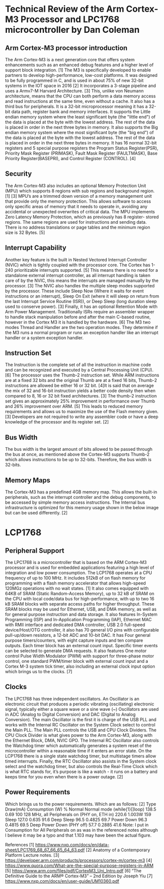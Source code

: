 # Technical Review of the Arm Cortex-M3 Processor and LPC1768 microcontroller by Dan Coleman

## Arm Cortex-M3 processor introduction
The Arm Cortex-M3 is a next generation core that offers system enhancements such as an enhanced debug features and a higher level of support block integration. [1] The M3 is specifically developed to enable partners to develop high-performance, low-cost platforms. It was designed to be fully programmed in C, and is used in about 75% of new 32-bit systems in the IOT space in 2016 [2]
It incorporates a 3-stage pipeline and uses a Armv7-M Harvard Architecture. [3] This, unlike von Neumann architecture, means that the CPU can both perform a data memory access and read instructions at the same time, even without a cache.  It also has a third bus for peripherals. It is a 32-bit microprocessor meaning it has a 32-bit data path, register bank and memory interfaces.
It supports the Little endian memory system where the least significant byte (the "little end") of the data is placed at the byte with the lowest address. The rest of the data is placed in order in the next three bytes in memory. It also supports the Big endian memory system where the most significant byte (the "big end") of the data is placed at the byte with the lowest address. The rest of the data is placed in order in the next three bytes in memory. It has 16 normal 32-bit registers and 5 special purpose registers the Program Status Register(PSR), Priority Mask Register (PRIMASK), Fault Mask Register (FAULTMASK), Base Priority Register(BASEPRI), and Control Register (CONTROL). [4]
## Security
The Arm Cortex-M3 also includes an optional Memory Protection Unit (MPU) which supports 8 regions with sub regions and background region. [1] [3] MPU’s are a trimmed down version of a memory management unit that provide only the memory protection. This allows software to access only specific areas of memory that it needs to operate in, avoiding any accidental or unexpected overwrites of critical data. The MPU implements Zero Latency Memory Protection, which as previously has 8 register- stored regions. The same regions are used for instructions and sending data. There is no address translations or page tables and the minimum region size is 32 Bytes. [5] 
## Interrupt Capability
Another key feature is the built in Nested Vectored Interrupt Controller (NVIC) which is tightly coupled with the processor core. The Cortex has 1-240 prioritizable interrupts supported. [5] This means there is no need for a standalone external interrupt controller, as all interrupt handling is taken care of by the NVIC, this means the interrupts are managed manually by the processor. [3] The NVIC also handles the multiple sleep modes supported by the processor. These include Sleep Now (Where it waits for event instructions or an interrupt), Sleep On Exit (where it will sleep on return from the last Interrupt Service Routine (ISR)), or Deep Sleep (long duration sleep used to conserve power). [3] Finally, it has an optional Retention Mode with Arm Power Management. Traditionally ISRs require an assembler wrapper to handle stack manipulation before and after the main C-based routine, however in the Cortex M3 it is handled by the hardware. [6] The M3 two modes Thread and Handler are the two operation modes. They determine if the M3 runs a normal program or runs an exception handler like an interrupt handler or a system exception handler.
## Instruction Set
The Instruction is the complete set of all the instruction in machine code and can be recognized and executed by a Central Processing Unit (CPU). [6] The processor uses the Thumb-2 instruction set. While ARM instructions are at a fixed 32 bits and the original Thumb are at a fixed 16 bits, Thumb-2 instructions are allowed be either 16 or 32 bit. [4]It is said that on average the mix of 32 and 16-bit instruction yields a better code density then when compared to 8, 16 or 32 bit fixed architectures. [3] The thumb-2 instruction set gives an approximately 25% improvement in performance over Thumb and 26% improvement over ARM. [5] This leads to reduced memory requirements and allows us to maximize the use of the Flash memory given. [3] Developers are not required to write any assembler code or have a deep knowledge of the processor and its register set. [2]
## Bus Width 
The bus width is the largest amount of bits allowed to be passed through the bus at once, as mentioned above the Cortex-M3 supports Thumb-2 which allows instructions to be up to 32-bits. 
Therefore, the bus width is 32-bits.
## Memory Maps
The Cortex-M3 has a predefined 4GB memory map. This allows the built-in peripherals, such as the interrupt controller and the debug components, to be accessed by simple memory access instructions.
The Internal bus infrastructure is optimized for this memory usage shown in the below image but can be used differently. [2]
 
# LCP1768 
## Peripheral Support 
The LPC1768 is a microcontroller that is based on the ARM Cortex-M3 processor and is used for embedded applications featuring a high level of integration and low power consumption. The LCP1768 operates at a CPU frequency of up to 100 MHz. It includes 512kB of on flash memory for programming with a flash memory accelerator that allows high-speed 120MGz operations with no wait states. [1] It also comes equipped with 64KB of SRAM (Static Random-Access Memory), up to 32 kB of SRAM on the CPU with local code/data bus for high-performance, with up to two 16 kB SRAM blocks with separate access paths for higher throughput. These SRAM blocks may be used for Ethernet, USB, and DMA memory, as well as for general purpose instruction and data storage.
It also features In-System Programming (ISP) and In-Application Programming (IAP), Ethernet MAC with RMII interface and dedicated DMA controller, USB 2.0 full-speed device/Host/OTG controller, it also has 70 general I/O pins with configurable pull-up/down resistors, a 12-bit ADC and 10-bit DAC. It has Four general purpose timers/counters, with eight capture inputs and ten compare outputs. Each timer block has an external count input. Specific timer events can be selected to generate DMA requests. It also features One motor control Pulse Width Modulator (PWM) with support for three-phase motor control, one standard PWM/timer block with external count input and a Cortex M-3 system tick timer, also including an external clock input option which brings us to the clocks. [7]

## Clocks 
The LPC1768 has three independent oscillators. An Oscillator is an electronic circuit that produces a periodic vibrating (oscillating) electronic signal, typically either a square wave or a sine wave (~) Oscillators are used in ADC (Analog to Digital Conversion) and DAC (Digital to Analog Conversion). The main Oscillator is the first it is charge of the USB PLL and works with the Internal RC Oscillator on the System Clock select to control the Main PLL. The Main PLL controls the USB and CPU Clock Dividers. The CPU Clock Divider is what gives power to the Arm Cortex-M3, along with the Ethernet Block, DMA, NVIC GPO. The Internal RC Oscillator also controls the Watchdog timer which automatically generates a system reset of the microcontroller within a reasonable time if it enters an error state. On the LCP1768 there is a single state watchdog timer, but multistage timers allow timed interrupts. Finally, the RTC Oscillator also assists in the System clock select and the watchdog timer, but also controls the Real-Time Clock which is what RTC stands for, it’s purpose is like a watch - it runs on a battery and keeps time for you even when there is a power outage. [2]
## Power Requirements
Which brings us to the power requirements. Which are as follows: [2]
Type	Draw(mA)	Consumption (W)	% Normal 
Normal mode (while{1}[]loop)	138.5	0.69	100
128 MHz, all Peripherals on (PHY on, ETH in)	220.6	1.003W	159
Sleep	127.0	0.635	91.6
Deep Sleep	96.5	0.4825	69.7
Power Down 	96.3	0.4815	69.5
Deep Power Down (PHY off)	57.7	0.2885	41.6
Note: I put in Consumption for All Peripherals on as was in the referenced notes although I believe it may be a typo and that 1.103 may have been the actual figure.




References
[1] https://www.nxp.com/docs/en/data-sheet/LPC1769_68_67_66_65_64_63.pdf
[2] Anatomy of a Contemporary Platform Lecture notes.
[3] https://developer.arm.com/products/processors/cortex-m/cortex-m3
[4] https://www.quora.com/What-are-the-special-purpose-registers-in-ARM
[5] https://www.arm.com/files/pdf/CortexM3_Uni_Intro.pdf
[6] “The Definitive Guide to the ARM® Cortex-M3” – 2nd Edition by Joseph Yiu
[7] https://www.nxp.com/docs/en/user-guide/UM10360.pdf


